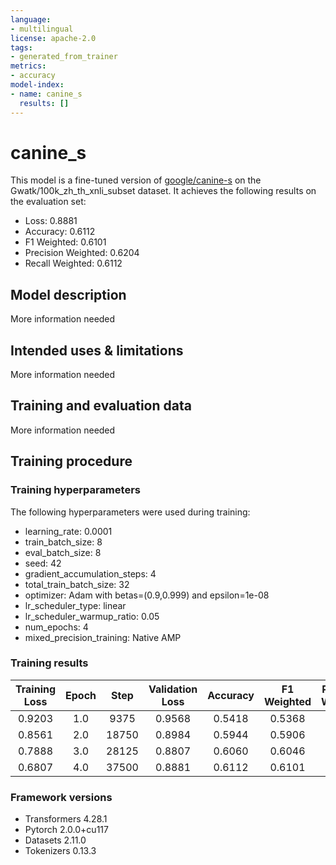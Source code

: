 ```yaml
---
language:
- multilingual
license: apache-2.0
tags:
- generated_from_trainer
metrics:
- accuracy
model-index:
- name: canine_s
  results: []
---
```


<!-- This model card has been generated automatically according to the information the Trainer had access to. You
should probably proofread and complete it, then remove this comment. -->

# canine_s

This model is a fine-tuned version of [google/canine-s](https://huggingface.co/google/canine-s) on the Gwatk/100k_zh_th_xnli_subset dataset.
It achieves the following results on the evaluation set:
- Loss: 0.8881
- Accuracy: 0.6112
- F1 Weighted: 0.6101
- Precision Weighted: 0.6204
- Recall Weighted: 0.6112

## Model description

More information needed

## Intended uses & limitations

More information needed

## Training and evaluation data

More information needed

## Training procedure

### Training hyperparameters

The following hyperparameters were used during training:
- learning_rate: 0.0001
- train_batch_size: 8
- eval_batch_size: 8
- seed: 42
- gradient_accumulation_steps: 4
- total_train_batch_size: 32
- optimizer: Adam with betas=(0.9,0.999) and epsilon=1e-08
- lr_scheduler_type: linear
- lr_scheduler_warmup_ratio: 0.05
- num_epochs: 4
- mixed_precision_training: Native AMP

### Training results

| Training Loss | Epoch | Step  | Validation Loss | Accuracy | F1 Weighted | Precision Weighted | Recall Weighted |
|:-------------:|:-----:|:-----:|:---------------:|:--------:|:-----------:|:------------------:|:---------------:|
| 0.9203        | 1.0   | 9375  | 0.9568          | 0.5418   | 0.5368      | 0.5590             | 0.5418          |
| 0.8561        | 2.0   | 18750 | 0.8984          | 0.5944   | 0.5906      | 0.6096             | 0.5944          |
| 0.7888        | 3.0   | 28125 | 0.8807          | 0.6060   | 0.6046      | 0.6163             | 0.6060          |
| 0.6807        | 4.0   | 37500 | 0.8881          | 0.6112   | 0.6101      | 0.6204             | 0.6112          |


### Framework versions

- Transformers 4.28.1
- Pytorch 2.0.0+cu117
- Datasets 2.11.0
- Tokenizers 0.13.3
